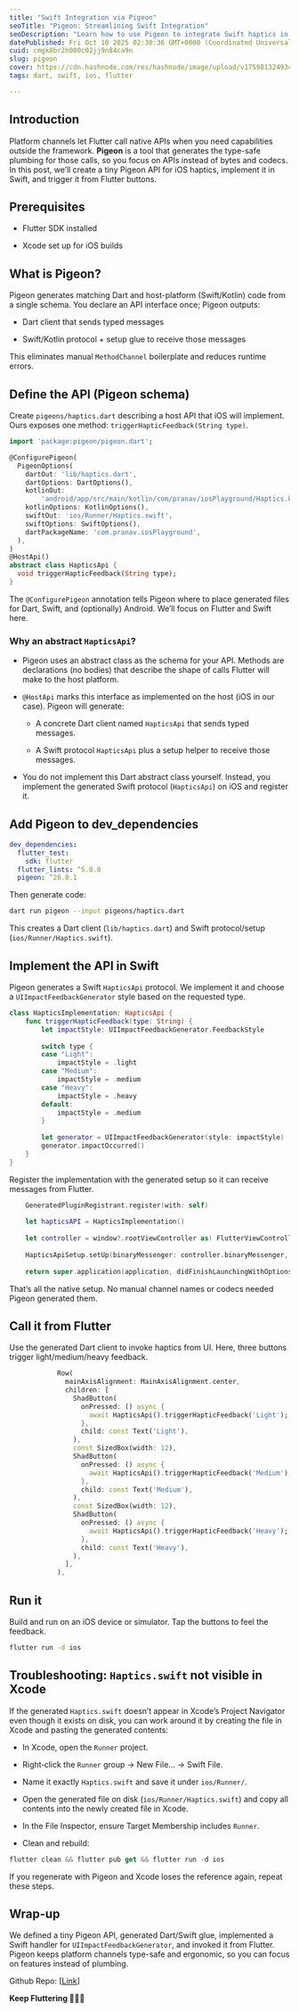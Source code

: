 ```yaml
---
title: "Swift Integration via Pigeon"
seoTitle: "Pigeon: Streamlining Swift Integration"
seoDescription: "Learn how to use Pigeon to integrate Swift haptics in Flutter, ensuring type-safe API calls and streamlined native setup"
datePublished: Fri Oct 10 2025 02:30:36 GMT+0000 (Coordinated Universal Time)
cuid: cmgk8br2h000c02jj9n84ca9n
slug: pigeon
cover: https://cdn.hashnode.com/res/hashnode/image/upload/v1759813249347/71dbf155-b6a3-4c60-8aea-81167a96191e.png
tags: dart, swift, ios, flutter

---
```


## Introduction

Platform channels let Flutter call native APIs when you need capabilities outside the framework. **Pigeon** is a tool that generates the type-safe plumbing for those calls, so you focus on APIs instead of bytes and codecs. In this post, we’ll create a tiny Pigeon API for iOS haptics, implement it in Swift, and trigger it from Flutter buttons.

## Prerequisites

* Flutter SDK installed
    
* Xcode set up for iOS builds
    

## What is Pigeon?

Pigeon generates matching Dart and host-platform (Swift/Kotlin) code from a single schema. You declare an API interface once; Pigeon outputs:

* Dart client that sends typed messages
    
* Swift/Kotlin protocol + setup glue to receive those messages
    

This eliminates manual `MethodChannel` boilerplate and reduces runtime errors.

## Define the API (Pigeon schema)

Create `pigeons/haptics.dart` describing a host API that iOS will implement. Ours exposes one method: `triggerHapticFeedback(String type)`.

```dart
import 'package:pigeon/pigeon.dart';

@ConfigurePigeon(
  PigeonOptions(
    dartOut: 'lib/haptics.dart',
    dartOptions: DartOptions(),
    kotlinOut:
        'android/app/src/main/kotlin/com/pranav/iosPlayground/Haptics.kt',
    kotlinOptions: KotlinOptions(),
    swiftOut: 'ios/Runner/Haptics.swift',
    swiftOptions: SwiftOptions(),
    dartPackageName: 'com.pranav.iosPlayground',
  ),
)
@HostApi()
abstract class HapticsApi {
  void triggerHapticFeedback(String type);
}
```

The `@ConfigurePigeon` annotation tells Pigeon where to place generated files for Dart, Swift, and (optionally) Android. We’ll focus on Flutter and Swift here.

### **Why an abstract** `HapticsApi`?

* Pigeon uses an abstract class as the schema for your API. Methods are declarations (no bodies) that describe the shape of calls Flutter will make to the host platform.
    
* `@HostApi` marks this interface as implemented on the host (iOS in our case). Pigeon will generate:
    
    * A concrete Dart client named `HapticsApi` that sends typed messages.
        
    * A Swift protocol `HapticsApi` plus a setup helper to receive those messages.
        
* You do not implement this Dart abstract class yourself. Instead, you implement the generated Swift protocol (`HapticsApi`) on iOS and register it.
    

## Add Pigeon to dev\_dependencies

```yaml
dev_dependencies:
  flutter_test:
    sdk: flutter
  flutter_lints: ^5.0.0
  pigeon: ^26.0.1
```

Then generate code:

```bash
dart run pigeon --input pigeons/haptics.dart
```

This creates a Dart client (`lib/haptics.dart`) and Swift protocol/setup (`ios/Runner/Haptics.swift`).

## Implement the API in Swift

Pigeon generates a Swift `HapticsApi` protocol. We implement it and choose a `UIImpactFeedbackGenerator` style based on the requested type.

```swift
class HapticsImplementation: HapticsApi {
    func triggerHapticFeedback(type: String) {
        let impactStyle: UIImpactFeedbackGenerator.FeedbackStyle
        
        switch type {
        case "Light":
            impactStyle = .light
        case "Medium":
            impactStyle = .medium
        case "Heavy":
            impactStyle = .heavy
        default:
            impactStyle = .medium
        }
        
        let generator = UIImpactFeedbackGenerator(style: impactStyle)
        generator.impactOccurred()
    }
}
```

Register the implementation with the generated setup so it can receive messages from Flutter.

```swift
    GeneratedPluginRegistrant.register(with: self)
      
    let hapticsAPI = HapticsImplementation()
      
    let controller = window?.rootViewController as! FlutterViewController
      
    HapticsApiSetup.setUp(binaryMessenger: controller.binaryMessenger, api: hapticsAPI)
      
    return super.application(application, didFinishLaunchingWithOptions: launchOptions)
```

That’s all the native setup. No manual channel names or codecs needed Pigeon generated them.

## Call it from Flutter

Use the generated Dart client to invoke haptics from UI. Here, three buttons trigger light/medium/heavy feedback.

```dart
            Row(
              mainAxisAlignment: MainAxisAlignment.center,
              children: [
                ShadButton(
                  onPressed: () async {
                    await HapticsApi().triggerHapticFeedback('Light');
                  },
                  child: const Text('Light'),
                ),
                const SizedBox(width: 12),
                ShadButton(
                  onPressed: () async {
                    await HapticsApi().triggerHapticFeedback('Medium');
                  },
                  child: const Text('Medium'),
                ),
                const SizedBox(width: 12),
                ShadButton(
                  onPressed: () async {
                    await HapticsApi().triggerHapticFeedback('Heavy');
                  },
                  child: const Text('Heavy'),
                ),
              ],
            ),
```

## Run it

Build and run on an iOS device or simulator. Tap the buttons to feel the feedback.

```bash
flutter run -d ios
```

## Troubleshooting: `Haptics.swift` not visible in Xcode

If the generated `Haptics.swift` doesn’t appear in Xcode’s Project Navigator even though it exists on disk, you can work around it by creating the file in Xcode and pasting the generated contents:

* In Xcode, open the `Runner` project.
    
* Right‑click the `Runner` group → New File… → Swift File.
    
* Name it exactly `Haptics.swift` and save it under `ios/Runner/`.
    
* Open the generated file on disk (`ios/Runner/Haptics.swift`) and copy all contents into the newly created file in Xcode.
    
* In the File Inspector, ensure Target Membership includes `Runner`.
    
* Clean and rebuild:
    

```dart
flutter clean && flutter pub get && flutter run -d ios
```

If you regenerate with Pigeon and Xcode loses the reference again, repeat these steps.

## Wrap-up

We defined a tiny Pigeon API, generated Dart/Swift glue, implemented a Swift handler for `UIImpactFeedbackGenerator`, and invoked it from Flutter. Pigeon keeps platform channels type-safe and ergonomic, so you can focus on features instead of plumbing.

Github Repo: \[[Link](https://github.com/PranavMasekar/ios_playground/tree/haptics)\]

**Keep Fluttering 💙💙💙**